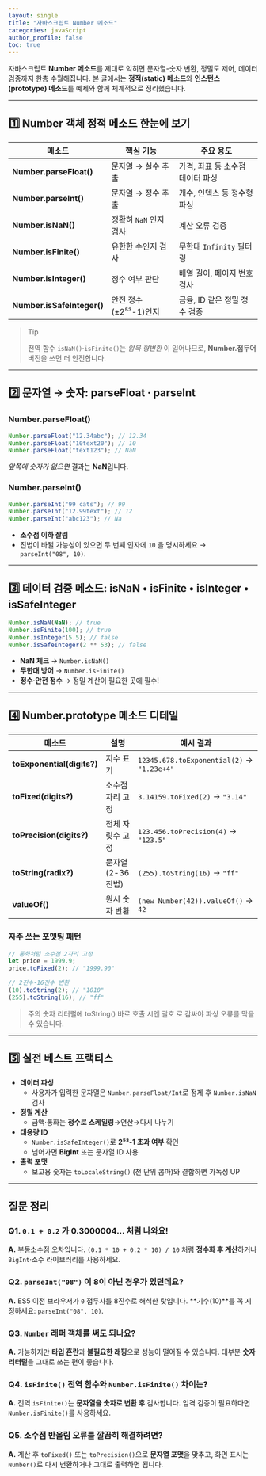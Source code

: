 ```yaml
---
layout: single
title: "자바스크립트 Number 메소드"
categories: javaScript
author_profile: false
toc: true
---
```


자바스크립트 **Number 메소드**를 제대로 익히면 문자열-숫자 변환, 정밀도 제어, 데이터 검증까지 한층 수월해집니다. 본 글에서는 **정적(static) 메소드**와 **인스턴스(prototype) 메소드**를 예제와 함께 체계적으로 정리했습니다.

---

## 1️⃣ Number 객체 정적 메소드 한눈에 보기

| 메소드                     | 핵심 기능              | 주요 용도                        |
| -------------------------- | ---------------------- | -------------------------------- |
| **Number.parseFloat()**    | 문자열 → 실수 추출     | 가격, 좌표 등 소수점 데이터 파싱 |
| **Number.parseInt()**      | 문자열 → 정수 추출     | 개수, 인덱스 등 정수형 파싱      |
| **Number.isNaN()**         | 정확히 `NaN` 인지 검사 | 계산 오류 검증                   |
| **Number.isFinite()**      | 유한한 수인지 검사     | 무한대 `Infinity` 필터링         |
| **Number.isInteger()**     | 정수 여부 판단         | 배열 길이, 페이지 번호 검사      |
| **Number.isSafeInteger()** | 안전 정수(±2⁵³-1)인지  | 금융, ID 같은 정밀 정수 검증     |

> Tip
>
> 전역 함수 `isNaN()`·`isFinite()`는 _암묵 형변환_ 이 일어나므로, **Number.접두어** 버전을 쓰면 더 안전합니다.

---

## 2️⃣ 문자열 → 숫자: parseFloat · parseInt

### Number.parseFloat()

```jsx
Number.parseFloat("12.34abc"); // 12.34
Number.parseFloat("10text20"); // 10
Number.parseFloat("text123"); // NaN
```

_앞쪽에 숫자가 없으면_ 결과는 **NaN**입니다.

### Number.parseInt()

```jsx
Number.parseInt("99 cats"); // 99
Number.parseInt("12.99text"); // 12
Number.parseInt("abc123"); // Na
```

- **소수점 이하 잘림**
- 진법이 바뀔 가능성이 있으면 두 번째 인자에 `10` 을 명시하세요 → `parseInt("08", 10)`.

---

## 3️⃣ 데이터 검증 메소드: isNaN • isFinite • isInteger • isSafeInteger

```jsx
Number.isNaN(NaN); // true
Number.isFinite(100); // true
Number.isInteger(5.5); // false
Number.isSafeInteger(2 ** 53); // false
```

- **NaN 체크** → `Number.isNaN()`
- **무한대 방어** → `Number.isFinite()`
- **정수·안전 정수** → 정밀 계산이 필요한 곳에 필수!

---

## 4️⃣ Number.prototype 메소드 디테일

| 메소드                     | 설명             | 예시 결과                                  |
| -------------------------- | ---------------- | ------------------------------------------ |
| **toExponential(digits?)** | 지수 표기        | `12345.678.toExponential(2)` → `"1.23e+4"` |
| **toFixed(digits?)**       | 소수점 자리 고정 | `3.14159.toFixed(2)` → `"3.14"`            |
| **toPrecision(digits?)**   | 전체 자릿수 고정 | `123.456.toPrecision(4)` → `"123.5"`       |
| **toString(radix?)**       | 문자열(2-36진법) | `(255).toString(16)` → `"ff"`              |
| **valueOf()**              | 원시 숫자 반환   | `(new Number(42)).valueOf()` → `42`        |

### 자주 쓰는 포맷팅 패턴

```jsx
// 통화처럼 소수점 2자리 고정
let price = 1999.9;
price.toFixed(2); // "1999.90"

// 2진수·16진수 변환
(10).toString(2); // "1010"
(255).toString(16); // "ff"
```

> 주의 숫자 리터럴에 toString() 바로 호출 시엔 괄호 로 감싸야 파싱 오류를 막을 수 있습니다.

---

## 5️⃣ 실전 베스트 프랙티스

- **데이터 파싱**
  - 사용자가 입력한 문자열은 `Number.parseFloat/Int`로 정제 후 `Number.isNaN` 검사
- **정밀 계산**
  - 금액·통화는 **정수로 스케일링**→연산→다시 나누기
- **대용량 ID**
  - `Number.isSafeInteger()`로 **2⁵³-1 초과 여부** 확인
  - 넘어가면 **BigInt** 또는 문자열 ID 사용
- **출력 포맷**
  - 보고용 숫자는 `toLocaleString()` (천 단위 콤마)와 결합하면 가독성 UP

---

## 질문 정리

### Q1. `0.1 + 0.2` 가 0.3000004… 처럼 나와요!

**A.** 부동소수점 오차입니다. `(0.1 * 10 + 0.2 * 10) / 10` 처럼 **정수화 후 계산**하거나 `BigInt`·소수 라이브러리를 사용하세요.

### Q2. `parseInt("08")` 이 8이 아닌 경우가 있던데요?

**A.** ES5 이전 브라우저가 `0` 접두사를 8진수로 해석한 탓입니다. **기수(10)**를 꼭 지정하세요: `parseInt("08", 10)`.

### Q3. `Number` 래퍼 객체를 써도 되나요?

**A.** 가능하지만 **타입 혼란**과 **불필요한 래핑**으로 성능이 떨어질 수 있습니다. 대부분 **숫자 리터럴**을 그대로 쓰는 편이 좋습니다.

### Q4. `isFinite()` 전역 함수와 `Number.isFinite()` 차이는?

**A.** 전역 `isFinite()`는 **문자열을 숫자로 변환 후** 검사합니다. 엄격 검증이 필요하다면 `Number.isFinite()`를 사용하세요.

### Q5. 소수점 반올림 오류를 깔끔히 해결하려면?

**A.** 계산 후 `toFixed()` 또는 `toPrecision()`으로 **문자열 포맷**을 맞추고, 화면 표시는 `Number()`로 다시 변환하거나 그대로 출력하면 됩니다.
